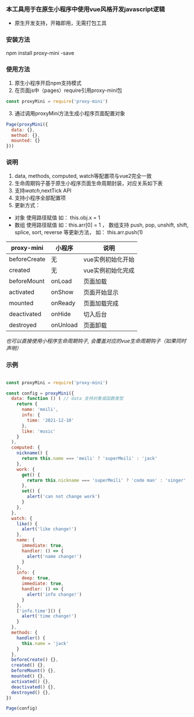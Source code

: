### 本工具用于在原生小程序中使用vue风格开发javascript逻辑
- 原生开发支持，开箱即用，无需打包工具

### 安装方法
npm install proxy-mini -save

### 使用方法
1. 原生小程序开启npm支持模式
2. 在页面js中（pages）require引用proxy-mini包
```js
const proxyMini = require('proxy-mini')
```
3. 通过调用proxyMini方法生成小程序页面配置对象
```js
Page(proxyMini({
  data: {},
  method: {},
  mounted: {}
}))
```

### 说明
1. data, methods, computed, watch等配置项与vue2完全一致
2. 生命周期钩子基于原生小程序页面生命周期封装，对应关系如下表
3. 支持$watch,$nextTick API
4. 支持小程序全部配置项
3. 更新方式：
- 对象 使用路径赋值 如： this.obj.x = 1
- 数组 使用路径赋值 如：this.arr[0] = 1 ， 数组支持 push, pop, unshift, shift, splice, sort, reverse 等更新方法， 如： this.arr.push(1)

|  proxy-mini   | 小程序  | 说明
|  ----  | ----  | ----  |
| beforeCreate  | 无 | vue实例初始化开始
| created  | 无 | vue实例初始化完成
| beforeMount  | onLoad | 页面加载
| activated  | onShow | 页面开始显示
| mounted  | onReady | 页面加载完成
| deactivated  | onHide | 切入后台
| destroyed  | onUnload | 页面卸载

*也可以直接使用小程序生命周期钩子, 会覆盖对应的vue生命周期钩子（如果同时声明）*

### 示例
```js

const proxyMini = require('proxy-mini')

const config = proxyMini({
  data: function () ( // data 支持对象或函数类型
    return { 
      name: 'meili',
      info: {
        time: '2021-12-10'
      },
      like: 'music'
    }
  ),
  computed: {
    nickname() {
      return this.name === 'meili' ? 'superMeili' : 'jack'
    },
    work: {
      get() {
        return this.nickname === 'superMeili' ? 'code man' : 'singer'
      },
      set() {
        alert('can not change work')
      }
    },
  },
  watch: {
    like() {
      alert('like change!')
    },
    name: {
      immediate: true,
      handler: () => {
        alert('name change!')
      }
    },
    info: {
      deep: true,
      immediate: true,
      handler: () => {
        alert('info change!')
      }
    },
    ['info.time']() {
      alert('time change!')
    }
  },
  methods: {
    handler() {
      this.name = 'jack'
    }
  },
  beforeCreate() {}, 
  created() {}, 
  beforeMount() {}, 
  mounted() {}, 
  activated() {},
  deactivated() {},
  destroyed() {},
}) 

Page(config)

```